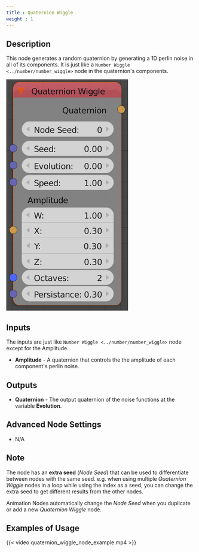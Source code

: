 ```yaml
---
title : Quaternion Wiggle
weight : 1
---
```


## Description

This node generates a random quaternion by generating a 1D perlin noise
in all of its components. It is just like a `Number Wiggle
<../number/number_wiggle>` node in the quaternion's components.

![image](quaternion_wiggle_node.png)

## Inputs

The inputs are just like `Number Wiggle <../number/number_wiggle>` node
except for the Amplitude.

- **Amplitude** - A quaternion that controls the the amplitude of each
    component's perlin noise.

## Outputs

- **Quaternion** - The output quaternion of the noise functions at the
    variable **Evolution**.

## Advanced Node Settings

- N/A

## Note

The node has an **extra seed** (*Node Seed*) that can be used to
differentiate between nodes with the same seed. e.g. when using multiple
*Quaternion Wiggle* nodes in a loop while using the index as a seed, you
can change the extra seed to get different results from the other nodes.

Animation Nodes automatically change the *Node Seed* when you duplicate
or add a new *Quaternion Wiggle* node.

## Examples of Usage

{{< video quaternion_wiggle_node_example.mp4 >}}
